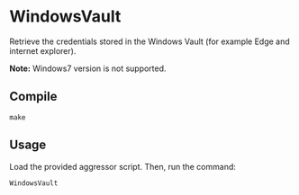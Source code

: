 # WindowsVault

Retrieve the credentials stored in the Windows Vault (for example Edge and internet explorer).

**Note:** Windows7 version is not supported.

## Compile

```
make
```

## Usage

Load the provided aggressor script. Then, run the command:

```
WindowsVault
```
